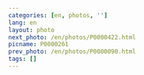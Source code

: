```yaml
---
categories: [en, photos, '']
lang: en
layout: photo
next_photo: /en/photos/P0000422.html
picname: P0000261
prev_photo: /en/photos/P0000090.html
tags: []
---
```

